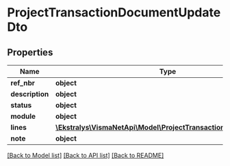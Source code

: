 # ProjectTransactionDocumentUpdateDto

## Properties
Name | Type | Description | Notes
------------ | ------------- | ------------- | -------------
**ref_nbr** | **object** |  | [optional] 
**description** | **object** |  | [optional] 
**status** | **object** |  | [optional] 
**module** | **object** |  | [optional] 
**lines** | [**\Ekstralys\VismaNetApi\Model\ProjectTransactionLineUpdateDto[]**](ProjectTransactionLineUpdateDto.md) |  | [optional] 
**note** | **object** |  | [optional] 

[[Back to Model list]](../README.md#documentation-for-models) [[Back to API list]](../README.md#documentation-for-api-endpoints) [[Back to README]](../README.md)



